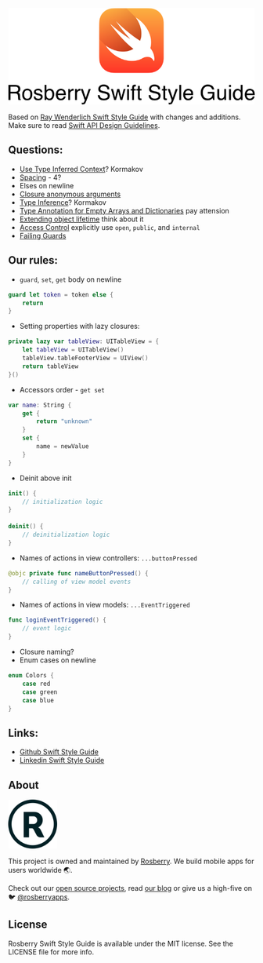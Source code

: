 <p align="center">
	<img src=".github/swift-style-guide-logo.png" alt="Rosberry Swift Style Guide" />
</p>

Based on [Ray Wenderlich Swift Style Guide](https://github.com/raywenderlich/swift-style-guide) with changes and additions. Make sure to read [Swift API Design Guidelines](https://swift.org/documentation/api-design-guidelines).

## Questions:

- [Use Type Inferred Context](https://github.com/raywenderlich/swift-style-guide#use-type-inferred-context)? Kormakov
- [Spacing](https://github.com/raywenderlich/swift-style-guide#spacing) - 4?
- Elses on newline
- [Closure  anonymous arguments](https://github.com/raywenderlich/swift-style-guide#closure-expressions)
- [Type Inference](https://github.com/raywenderlich/swift-style-guide#type-inference)? Kormakov
- [Type Annotation for Empty Arrays and Dictionaries](https://github.com/raywenderlich/swift-style-guide#type-annotation-for-empty-arrays-and-dictionaries) pay attension
- [Extending object lifetime](https://github.com/raywenderlich/swift-style-guide#extending-object-lifetime) think about it
- [Access Control](https://github.com/raywenderlich/swift-style-guide#access-control)  explicitly use `open`, `public`, and `internal`
- [Failing Guards](https://github.com/raywenderlich/swift-style-guide#failing-guards)

## Our rules:
- `guard`, `set`, `get` body on newline

```swift
guard let token = token else {
    return
}
```
- Setting properties with lazy closures:

```swift
private lazy var tableView: UITableView = {
    let tableView = UITableView()
    tableView.tableFooterView = UIView()
    return tableView
}()
```
- Accessors order - `get set`

```swift
var name: String {
    get {
        return "unknown"
    }
    set {
        name = newValue
    }
}
```
- Deinit above init

```swift
init() {
    // initialization logic
}
	
deinit() {
    // deinitialization logic
}
```
- Names of actions in view controllers: `...buttonPressed`

```swift
@objc private func nameButtonPressed() {
    // calling of view model events
}
```
- Names of actions in view models: `...EventTriggered`
 
```swift
func loginEventTriggered() {
    // event logic
}
```
- Closure naming?
- Enum cases on newline
 
```swift
enum Colors {
    case red
    case green
    case blue
}
```

## Links:
- [Github Swift Style Guide](https://github.com/github/swift-style-guide)
- [Linkedin Swift Style Guide](https://github.com/linkedin/swift-style-guide)

## About

<img src="https://github.com/rosberry/Foundation/blob/master/Assets/full_logo.png?raw=true" height="100" />

This project is owned and maintained by [Rosberry](http://rosberry.com). We build mobile apps for users worldwide 🌏.

Check out our [open source projects](https://github.com/rosberry), read [our blog](https://medium.com/@Rosberry) or give us a high-five on 🐦 [@rosberryapps](http://twitter.com/RosberryApps).

## License

Rosberry Swift Style Guide is available under the MIT license. See the LICENSE file for more info.
